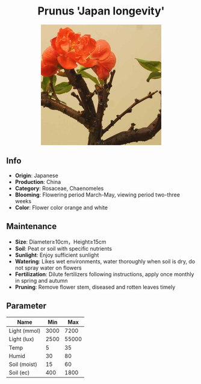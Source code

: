<h1 align='center'>Prunus 'Japan longevity'</h1>
<p align="center">
    <img 
        align='center'
        width='320'
        src="../images/prunus japan longevity.png" 
        alt='Prunus 'Japan longevity'' />
</p>

## Info

 - **Origin**: Japanese
 - **Production**: China
 - **Category**: Rosaceae, Chaenomeles
 - **Blooming**: Flowering period March-May, viewing period two-three weeks
 - **Color**: Flower color orange and white

## Maintenance

 - **Size**: Diameter≥10cm，Height≥15cm
 - **Soil**: Peat or soil with specific nutrients
 - **Sunlight**: Enjoy sufficient sunlight
 - **Watering**: Likes wet environments, water thoroughly when soil is dry, do not spray water on flowers
 - **Fertilization**: Dilute fertilizers following instructions, apply once monthly in spring and autumn
 - **Pruning**: Remove flower stem, diseased and rotten leaves timely

## Parameter

| Name         | Min  | Max   |
|--------------|------|-------|
| Light (mmol) | 3000 | 7200  |
| Light (lux)  | 2500 | 55000 |
| Temp         | 5    | 35    |
| Humid        | 30   | 80    |
| Soil (moist) | 15   | 60    |
| Soil (ec)    | 400  | 1800  |
